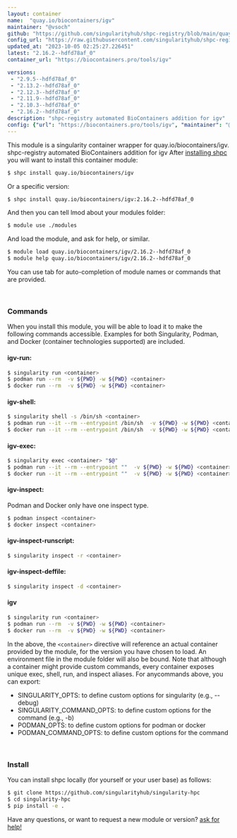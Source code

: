 ```yaml
---
layout: container
name:  "quay.io/biocontainers/igv"
maintainer: "@vsoch"
github: "https://github.com/singularityhub/shpc-registry/blob/main/quay.io/biocontainers/igv/container.yaml"
config_url: "https://raw.githubusercontent.com/singularityhub/shpc-registry/main/quay.io/biocontainers/igv/container.yaml"
updated_at: "2023-10-05 02:25:27.226451"
latest: "2.16.2--hdfd78af_0"
container_url: "https://biocontainers.pro/tools/igv"

versions:
 - "2.9.5--hdfd78af_0"
 - "2.13.2--hdfd78af_0"
 - "2.12.3--hdfd78af_0"
 - "2.11.9--hdfd78af_0"
 - "2.10.3--hdfd78af_0"
 - "2.16.2--hdfd78af_0"
description: "shpc-registry automated BioContainers addition for igv"
config: {"url": "https://biocontainers.pro/tools/igv", "maintainer": "@vsoch", "description": "shpc-registry automated BioContainers addition for igv", "latest": {"2.16.2--hdfd78af_0": "sha256:0941fa5b781f4457f51f9bd0fb938f7baffe4cd1b4e83877b40c964de1d9e11d"}, "tags": {"2.9.5--hdfd78af_0": "sha256:705d2341964a242d3c1affb3d6f865017b1cb34f7d05363b879cb3fba5cd737d", "2.13.2--hdfd78af_0": "sha256:56e4a4d08eb5745855000383ba68551e3c1b5abc08b701d3c355b279020ecffd", "2.12.3--hdfd78af_0": "sha256:38d8faad5e4cdab9193d16eea21cf12f8b0ce840553bdbe5fd9029da0cb0742e", "2.11.9--hdfd78af_0": "sha256:baf40d4279868662e94be5cadeeb535e61dd39d8288db93cda27b6f119cf1713", "2.10.3--hdfd78af_0": "sha256:6dc0b8d50dc8ac97d8dc9d075cc036335911781d02c44e0c4edbee8a3155162d", "2.16.2--hdfd78af_0": "sha256:0941fa5b781f4457f51f9bd0fb938f7baffe4cd1b4e83877b40c964de1d9e11d"}, "docker": "quay.io/biocontainers/igv"}
---
```


This module is a singularity container wrapper for quay.io/biocontainers/igv.
shpc-registry automated BioContainers addition for igv
After [installing shpc](#install) you will want to install this container module:


```bash
$ shpc install quay.io/biocontainers/igv
```

Or a specific version:

```bash
$ shpc install quay.io/biocontainers/igv:2.16.2--hdfd78af_0
```

And then you can tell lmod about your modules folder:

```bash
$ module use ./modules
```

And load the module, and ask for help, or similar.

```bash
$ module load quay.io/biocontainers/igv/2.16.2--hdfd78af_0
$ module help quay.io/biocontainers/igv/2.16.2--hdfd78af_0
```

You can use tab for auto-completion of module names or commands that are provided.

<br>

### Commands

When you install this module, you will be able to load it to make the following commands accessible.
Examples for both Singularity, Podman, and Docker (container technologies supported) are included.

#### igv-run:

```bash
$ singularity run <container>
$ podman run --rm  -v ${PWD} -w ${PWD} <container>
$ docker run --rm  -v ${PWD} -w ${PWD} <container>
```

#### igv-shell:

```bash
$ singularity shell -s /bin/sh <container>
$ podman run --it --rm --entrypoint /bin/sh  -v ${PWD} -w ${PWD} <container>
$ docker run --it --rm --entrypoint /bin/sh  -v ${PWD} -w ${PWD} <container>
```

#### igv-exec:

```bash
$ singularity exec <container> "$@"
$ podman run --it --rm --entrypoint ""  -v ${PWD} -w ${PWD} <container> "$@"
$ docker run --it --rm --entrypoint ""  -v ${PWD} -w ${PWD} <container> "$@"
```

#### igv-inspect:

Podman and Docker only have one inspect type.

```bash
$ podman inspect <container>
$ docker inspect <container>
```

#### igv-inspect-runscript:

```bash
$ singularity inspect -r <container>
```

#### igv-inspect-deffile:

```bash
$ singularity inspect -d <container>
```



#### igv

```bash
$ singularity run <container>
$ podman run --rm  -v ${PWD} -w ${PWD} <container>
$ docker run --rm  -v ${PWD} -w ${PWD} <container>
```


In the above, the `<container>` directive will reference an actual container provided
by the module, for the version you have chosen to load. An environment file in the
module folder will also be bound. Note that although a container
might provide custom commands, every container exposes unique exec, shell, run, and
inspect aliases. For anycommands above, you can export:

 - SINGULARITY_OPTS: to define custom options for singularity (e.g., --debug)
 - SINGULARITY_COMMAND_OPTS: to define custom options for the command (e.g., -b)
 - PODMAN_OPTS: to define custom options for podman or docker
 - PODMAN_COMMAND_OPTS: to define custom options for the command

<br>

### Install

You can install shpc locally (for yourself or your user base) as follows:

```bash
$ git clone https://github.com/singularityhub/singularity-hpc
$ cd singularity-hpc
$ pip install -e .
```

Have any questions, or want to request a new module or version? [ask for help!](https://github.com/singularityhub/singularity-hpc/issues)